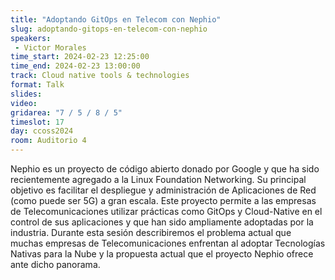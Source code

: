 ```yaml
---
title: "Adoptando GitOps en Telecom con Nephio"
slug: adoptando-gitops-en-telecom-con-nephio
speakers:
 - Victor Morales
time_start: 2024-02-23 12:25:00
time_end: 2024-02-23 13:00:00
track: Cloud native tools & technologies
format: Talk
slides: 
video: 
gridarea: "7 / 5 / 8 / 5"
timeslot: 17
day: ccoss2024
room: Auditorio 4
---
```


Nephio es un proyecto de código abierto donado por Google y que ha sido recientemente agregado a la Linux Foundation Networking. Su principal objetivo es facilitar el despliegue y administración de Aplicaciones de Red (como puede ser 5G) a gran escala. Este proyecto permite a las empresas de Telecomunicaciones utilizar prácticas como GitOps y Cloud-Native en el control de sus aplicaciones y que han sido ampliamente adoptadas por la industria. Durante esta sesión describiremos el problema actual que muchas empresas de Telecomunicaciones enfrentan al adoptar Tecnologías Nativas para la Nube y la propuesta actual que el proyecto Nephio ofrece ante dicho panorama.